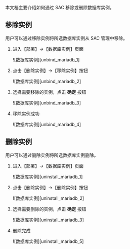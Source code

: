 本文档主要介绍如何通过 SAC 移除或删除数据库实例。

## 移除实例

用户可以通过移除实例将所选数据库实例从 SAC 管理中移除。

1. 进入【部署】->【数据库实例】页面

   ![数据库实例][unbind_mariadb_1]

2. 点击【删除实例】->【移除实例】按钮

   ![数据库实例][unbind_mariadb_2]

3. 选择需要移除的实例，点击 **确定** 按钮

   ![数据库实例][unbind_mariadb_3]

4. 移除实例成功

   ![数据库实例][unbind_mariadb_4]


## 删除实例

用户可以通过删除实例将所选数据库实例删除。

1. 进入【部署】->【数据库实例】页面

   ![数据库实例][uninstall_mariadb_1]

2. 点击【删除实例】->【删除实例】按钮

   ![数据库实例][uninstall_mariadb_2]

3. 选择需要删除的实例，点击 **确定** 按钮

   ![数据库实例][uninstall_mariadb_3]

4. 删除完成

   ![数据库实例][uninstall_mariadb_5]



[^_^]:
     本文使用的所有引用及链接
[unbind_mariadb_1]:images/SAC/Operation/Mariadb/mariadb_remove_1.png
[unbind_mariadb_2]:images/SAC/Operation/Mariadb/mariadb_remove_2.png
[unbind_mariadb_3]:images/SAC/Operation/Mariadb/mariadb_remove_3.png
[unbind_mariadb_4]:images/SAC/Operation/Mariadb/mariadb_remove_4.png
[uninstall_mariadb_1]:images/SAC/Operation/Mariadb/mariadb_remove_5.png
[uninstall_mariadb_2]:images/SAC/Operation/Mariadb/mariadb_remove_6.png
[uninstall_mariadb_3]:images/SAC/Operation/Mariadb/mariadb_remove_7.png
[uninstall_mariadb_5]:images/SAC/Operation/Mariadb/mariadb_remove_8.png